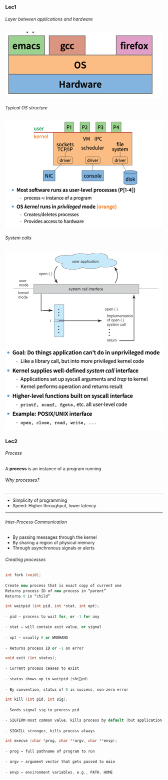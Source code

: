 ### Lec1

###### Layer between applications and hardware
![](./Images/1.png)

###### Typical OS structure
![](./Images/2.png)

###### System calls
![](./Images/3.png)
![](./Images/4.png)

### Lec2
###### Process
A **process** is an instance of a program running

###### Why processes?
---
* Simplicity of programming
* Speed: Higher throughput, lower latency

---

###### Inter-Process Communication
* By passing messages through the kernel
* By sharing a region of physical memory
* Through asynchronous signals or alerts

###### Creating processes

```C++
int fork (void);

Create new process that is exact copy of current one
Returns process ID of new process in “parent”
Returns 0 in “child”

```

```C++
int waitpid (int pid, int *stat, int opt);

- pid – process to wait for, or -1 for any

- stat – will contain exit value, or signal

- opt – usually 0 or WNOHANG

- Returns process ID or -1 on error

```

```C++
void exit (int status);

- Current process ceases to exist

- status shows up in waitpid (shied)

- By convention, status of 0 is success, non-zero error

```

```C++
int kill (int pid, int sig);

- Sends signal sig to process pid

- SIGTERM most common value, kills process by default (but application can catch it for “cleanup”)

- SIGKILL stronger, kills process always

```

```C++
int execve (char *prog, char **argv, char **envp);

- prog – full pathname of program to run

- argv – argument vector that gets passed to main

- envp – environment variables, e.g., PATH, HOME
```


